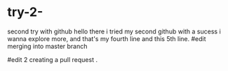 # try-2-
second try with github
hello there i tried my second github with a sucess i wanna explore more,
and that's my fourth line
and this 5th line.
#edit 
merging into master branch

#edit 2 
creating a pull request .
